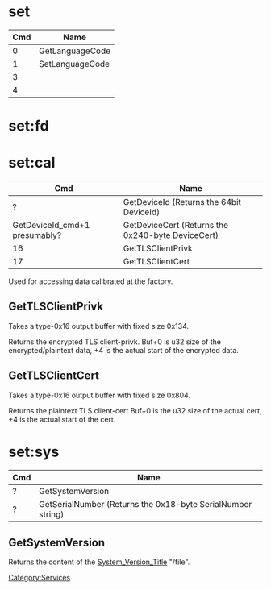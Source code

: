 # set

| Cmd | Name            |
| --- | --------------- |
| 0   | GetLanguageCode |
| 1   | SetLanguageCode |
| 3   |                 |
| 4   |                 |

# set:fd

# set:cal

| Cmd                            | Name                                              |
| ------------------------------ | ------------------------------------------------- |
| ?                              | GetDeviceId (Returns the 64bit DeviceId)          |
| GetDeviceId\_cmd+1 presumably? | GetDeviceCert (Returns the 0x240-byte DeviceCert) |
| 16                             | GetTLSClientPrivk                                 |
| 17                             | GetTLSClientCert                                  |

Used for accessing data calibrated at the factory.

## GetTLSClientPrivk

Takes a type-0x16 output buffer with fixed size 0x134.

Returns the encrypted TLS client-privk. Buf+0 is u32 size of the
encrypted/plaintext data, +4 is the actual start of the encrypted data.

## GetTLSClientCert

Takes a type-0x16 output buffer with fixed size 0x804.

Returns the plaintext TLS client-cert Buf+0 is the u32 size of the
actual cert, +4 is the actual start of the cert.

# set:sys

| Cmd | Name                                                        |
| --- | ----------------------------------------------------------- |
| ?   | GetSystemVersion                                            |
| ?   | GetSerialNumber (Returns the 0x18-byte SerialNumber string) |

## GetSystemVersion

Returns the content of the
[System\_Version\_Title](System%20Version%20Title.md "wikilink")
"/file".

[Category:Services](Category:Services "wikilink")
